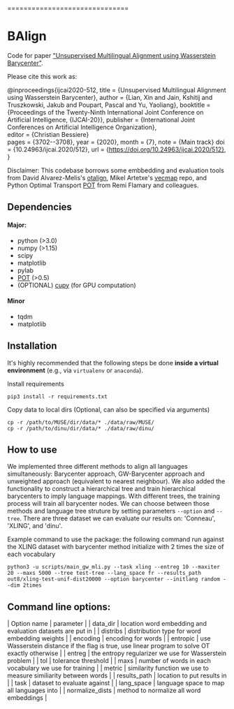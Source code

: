 
==============================
# BAlign

Code for paper ["Unsupervised Multilingual Alignment using Wasserstein Barycenter"](https://www.ijcai.org/Proceedings/2020/512). 

Please cite this work as:

@inproceedings{ijcai2020-512,
  title     = {Unsupervised Multilingual Alignment using Wasserstein Barycenter},
  author    = {Lian, Xin and Jain, Kshitij and Truszkowski, Jakub and Poupart, Pascal and Yu, Yaoliang},
  booktitle = {Proceedings of the Twenty-Ninth International Joint Conference on
               Artificial Intelligence, {IJCAI-20}},
  publisher = {International Joint Conferences on Artificial Intelligence Organization},             
  editor    = {Christian Bessiere}	
  pages     = {3702--3708},
  year      = {2020},
  month     = {7},
  note      = {Main track}
  doi       = {10.24963/ijcai.2020/512},
  url       = {https://doi.org/10.24963/ijcai.2020/512},
}


Disclaimer: This codebase borrows some embbedding and evaluation tools from David Alvarez-Melis's [otalign](https://github.com/dmelis/otalign), Mikel Artetxe's [vecmap](https://github.com/artetxem/vecmap) repo, and Python Optimal Transport [POT](https://github.com/rflamary/POT) from Remi Flamary and colleagues.

## Dependencies

#### Major:
* python (>3.0)
* numpy (>1.15)
* scipy
* matplotlib
* pylab
* [POT](https://github.com/rflamary/POT) (>0.5)
* (OPTIONAL) [cupy](https://cupy.chainer.org) (for GPU computation)

#### Minor
* tqdm
* matplotlib

## Installation

It's highly recommended that the following steps be done **inside a virtual environment** (e.g., via `virtualenv` or `anaconda`).

Install requirements
```
pip3 install -r requirements.txt
```

Copy data to local dirs (Optional, can also be specified via arguments)

```
cp -r /path/to/MUSE/dir/data/* ./data/raw/MUSE/
cp -r /path/to/dinu/dir/data/* ./data/raw/dinu/

```

## How to use
We implemented three different methods to align all languages simultaneously: Barycenter approach, GW-Barycenter approach and unweighted approach (equivalent to nearest neighbour).
We also added the functionality to construct a hierarchical tree and train hierarchical barycenters to imply language mappings. With different trees, the training process will train all barycenter nodes.
We can choose between those methods and language tree struture by setting parameters `--option` and `--tree`.
There are three dataset we can evaluate our results on: 'Conneau', 'XLING', and 'dinu'. 

Example command to use the package: the following command run against the XLING dataset with barycenter method initialize with 2 times the size of each vocabulary

```
python3 -u scripts/main_gw_mli.py --task xling --entreg 10 --maxiter 20 --maxs 5000 --tree test-tree --lang_space fr --results_path out8/xling-test-unif-dist20000 --option barycenter --initlang random --dim 2times
```

## Command line options:
| Option name | parameter |
| data_dir | location word embedding and evaluation datasets are put in |
| distribs | distribution type for word embedding weights  |
| encoding | encoding for words  |
| entropic | use Wasserstein distance if the flag is true, use linear program to solve OT exactly otherwise  |
| entreg | the entropy regularizer we use for Wasserstein problem |
| tol | tolerance threshold |
| maxs | number of words in each vocabulary we use for training |
| metric | similarity function we use to measure similiarity between words |
| results_path | location to put results in |
| task | dataset to evaluate against |
| lang_space | language space to map all languages into |
| normalize_dists | method to normalize all word embeddings |
